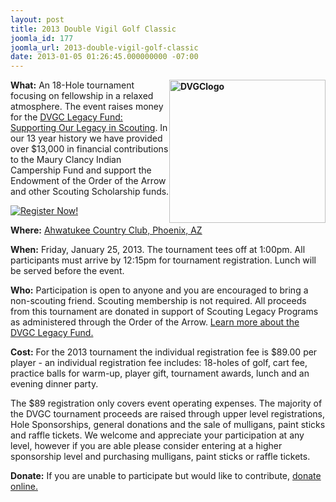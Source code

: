 ```yaml
---
layout: post
title: 2013 Double Vigil Golf Classic
joomla_id: 177
joomla_url: 2013-double-vigil-golf-classic
date: 2013-01-05 01:26:45.000000000 -07:00
---
```

<p><strong><img src="{{site.baseurl}}images/posts/2013DVGC/DVGClogo.jpg" width="250" height="229" alt="DVGClogo" style="float: right;" />What:</strong> An 18-Hole tournament focusing on fellowship in a relaxed atmosphere. The event raises money for the <a href="http://dvgc.org/our-causes/dvgc-legacy-fund" target="_blank">DVGC Legacy Fund: Supporting Our Legacy in Scouting</a>. In our 13 year history we have provided over $13,000 in financial contributions to the Maury Clancy Indian Campership Fund and support the Endowment of the Order of the Arrow and other Scouting Scholarship funds.</p>
<p><a href="http://www.dvgc.org/signup?controller=event&amp;eventId=3&amp;task=register" target="_blank"><img src="http://www.dvgc.org/components/com_dtregister/assets/images/blue/register_now_195.png" alt="Register Now!" /></a></p>
<p><strong>Where:</strong> <a href="http://dvgc.org/tournament/the-course" target="_blank">Ahwatukee Country Club, Phoenix, AZ</a></p>
<p><strong>When:</strong> Friday, January 25, 2013. The tournament tees off at 1:00pm. All participants must arrive by 12:15pm for tournament registration. Lunch will be served before the event.</p>
<p><strong>Who:</strong> Participation is open to anyone and you are encouraged to bring a non-scouting friend. Scouting membership is not required. All proceeds from this tournament are donated in support of Scouting Legacy Programs as administered through the Order of the Arrow. <a href="http://dvgc.org/our-causes/dvgc-legacy-fund" target="_blank">Learn more about the DVGC Legacy Fund.</a></p>
<p><strong>Cost:</strong> For the 2013 tournament the individual registration fee is $89.00 per player - an individual registration fee includes: 18-holes of golf, cart fee, practice balls for warm-up, player gift, tournament awards, lunch and an evening dinner party.</p>
<p>The $89 registration only covers event operating expenses. The majority of the DVGC tournament proceeds are raised through upper level registrations, Hole Sponsorships, general donations and the sale of mulligans, paint sticks and raffle tickets. We welcome and appreciate your participation at any level, however if you are able please consider entering at a higher sponsorship level and purchasing mulligans, paint sticks or raffle tickets.</p>
<p><strong>Donate:</strong> If you are unable to participate but would like to contribute, <a href="https://dvgc.org/give" target="_blank">donate online.</a></p>
